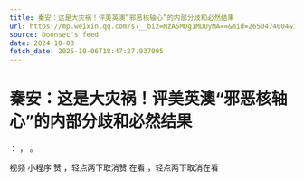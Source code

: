 ```yaml
---
title: 秦安：这是大灾祸！评美英澳“邪恶核轴心”的内部分歧和必然结果
url: https://mp.weixin.qq.com/s?__biz=MzA5MDg1MDUyMA==&mid=2650474004&idx=1&sn=69f3294298475092cc1a43eb2513a1a8
source: Doonsec's feed
date: 2024-10-03
fetch_date: 2025-10-06T18:47:27.937095
---
```


# 秦安：这是大灾祸！评美英澳“邪恶核轴心”的内部分歧和必然结果

：
，
。

视频
小程序
赞
，轻点两下取消赞
在看
，轻点两下取消在看